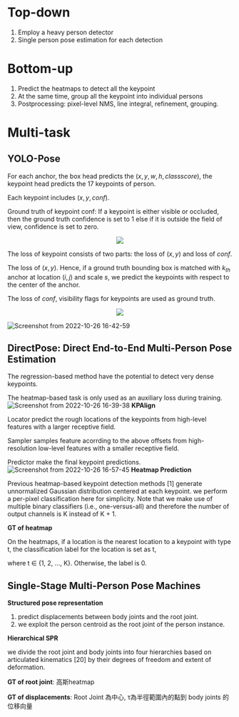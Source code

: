 # Top-down
1. Employ a heavy person detector
2. Single person pose estimation for each detection

# Bottom-up
1. Predict the heatmaps to detect all the keypoint
2. At the same time, group all the keypoint into individual persons
3. Postprocessing: pixel-level NMS, line integral, refinement, grouping.

# Multi-task
## YOLO-Pose
For each anchor, the box head predicts the $(x,y,w,h,class score)$, the keypoint head predicts the 17 keypoints of person.

Each keypoint includes $(x,y,conf)$. 

Ground truth of keypoint conf: If a keypoint is either visible or occluded, then the ground truth confidence is set to 1 else if it is outside the field of view, confidence is set to zero.

<p align="center">
  <img src="[2022-10-27 16-39-38.png](https://user-images.githubusercontent.com/67272893/197978288-02aeac17-d291-422a-8fc5-e031cd1b63ba.png)" />
</p>


The loss of keypoint consists of two parts: the loss of $(x,y)$ and loss of $conf$.

The loss of $(x,y)$. Hence, if a ground truth bounding box is matched with $k_{th}$ anchor at location $(i,j)$ and scale $s$, we predict the keypoints with respect to the center of the anchor. 

The loss of $conf$, visibility flags for keypoints are used as ground truth.

<p align="center">
  <img src="[2022-10-26 16-39-38.png]([https://user-images.githubusercontent.com/67272893/197978288-02aeac17-d291-422a-8fc5-e031cd1b63ba.png](https://user-images.githubusercontent.com/67272893/197978359-e8c73af9-95e4-4f9d-b710-2ef449e7a036.png))" />
</p>


![Screenshot from 2022-10-26 16-42-59](https://user-images.githubusercontent.com/67272893/197978695-cceee35a-c65a-4c16-9379-c6ef826513dd.png)


## DirectPose: Direct End-to-End Multi-Person Pose Estimation
The regression-based method have the potential to detect very dense keypoints.

The heatmap-based task is only used as an auxiliary loss during training.
![Screenshot from 2022-10-26 16-39-38](https://user-images.githubusercontent.com/67272893/197977999-b29e71e6-800c-49c6-98e3-9943052be71b.png)
**KPAlign**

Locator predict the rough locations of the keypoints from high-level features with a larger receptive field.

Sampler samples feature acorrding to the above offsets from high-resolution low-level features with a smaller receptive field.

Predictor make the final keypoint predictions.
![Screenshot from 2022-10-26 16-57-45](https://user-images.githubusercontent.com/67272893/197982412-af2fc4c1-495b-47c3-9534-1fc0228f52d0.png)
**Heatmap Prediction**

Previous heatmap-based keypoint detection methods [1] generate unnormalized Gaussian distribution centered at each keypoint. we perform a per-pixel classification here for simplicity. Note that we make use of multiple binary classifiers (i.e., one-versus-all) and therefore the number of output channels is K instead of K + 1.

**GT of heatmap**

On the heatmaps, if a location is the nearest location to a keypoint with type t, the classification label for the location is set as t, 

where t ∈ {1, 2, ..., K}. Otherwise, the label is 0.

## Single-Stage Multi-Person Pose Machines
**Structured pose representation**
1. predict displacements between body joints and the root joint.
2. we exploit the person centroid as the root joint of the person instance.

**Hierarchical SPR**

we divide the root joint and body joints into four hierarchies based on articulated kinematics [20] by their degrees of freedom and extent of deformation.

**GT of root joint**: 高斯heatmap

**GT of displacements**: Root Joint 為中心, τ為半徑範圍內的點到 body joints 的位移向量
